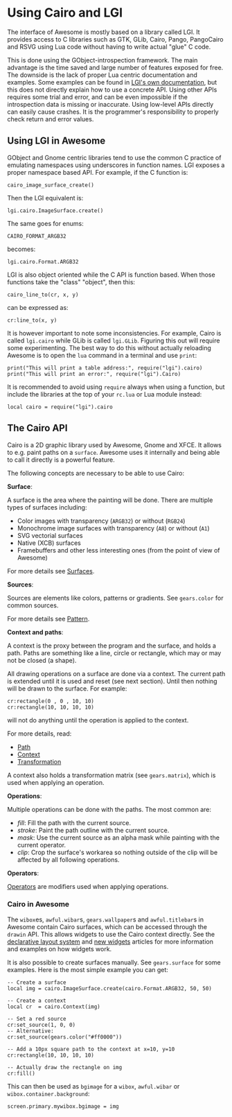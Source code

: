 # Using Cairo and LGI

The interface of Awesome is mostly based on a library called LGI. It provides
access to C libraries such as GTK, GLib, Cairo, Pango, PangoCairo and RSVG using
Lua code without having to write actual "glue" C code.

This is done using the GObject-introspection framework. The main advantage is
the time saved and large number of features exposed for free. The downside is
the lack of proper Lua centric documentation and examples. Some examples can be
found in [LGI's own documentation](https://github.com/pavouk/lgi/tree/master/docs),
but this does not directly explain how to use a concrete API.
Using other APIs requires some trial and error, and can be even impossible if
the introspection data is missing or inaccurate.
Using low-level APIs directly can easily cause crashes.
It is the programmer's responsibility to properly check return and error
values.

## Using LGI in Awesome

GObject and Gnome centric libraries tend to use the common C practice of
emulating namespaces using underscores in function names.
LGI exposes a proper namespace based API. For example, if the C function is:

    cairo_image_surface_create()

Then the LGI equivalent is:

    lgi.cairo.ImageSurface.create()

The same goes for enums:

    CAIRO_FORMAT_ARGB32

becomes:

    lgi.cairo.Format.ARGB32

LGI is also object oriented while the C API is function based. When those
functions take the "class" "object", then this:

    cairo_line_to(cr, x, y)

can be expressed as:

    cr:line_to(x, y)

It is however important to note some inconsistencies. For example, Cairo is
called `lgi.cairo` while GLib is called `lgi.GLib`. Figuring this out will
require some experimenting. The best way to do this without actually
reloading Awesome is to open the `lua` command in a terminal and use `print`:

    print("This will print a table address:", require("lgi").cairo)
    print("This will print an error:", require("lgi").Cairo)

It is recommended to avoid using `require` always when using a function, but
include the libraries at the top of your `rc.lua` or Lua module instead:

    local cairo = require("lgi").cairo

## The Cairo API

Cairo is a 2D graphic library used by Awesome, Gnome and XFCE. It allows to
e.g. paint paths on a `surface`.
Awesome uses it internally and being able to call it directly is a powerful
feature.

The following concepts are necessary to be able to use Cairo:

**Surface**:

A surface is the area where the painting will be done. There are multiple types
of surfaces including:

 * Color images with transparency (`ARGB32`) or without (`RGB24`)
 * Monochrome image surfaces with transparency (`A8`) or without (`A1`)
 * SVG vectorial surfaces
 * Native (XCB) surfaces
 * Framebuffers and other less interesting ones (from the point of
   view of Awesome)

For more details see [Surfaces](https://cairographics.org/manual/cairo-Image-Surfaces.html).

**Sources**:

Sources are elements like colors, patterns or gradients. See `gears.color` for
common sources.

For more details see [Pattern](http://cairographics.org/manual/cairo-cairo-pattern-t.html).

**Context and paths**:

A context is the proxy between the program and the surface, and holds a path.
Paths are something like a line, circle or rectangle, which may or
may not be closed (a shape).

All drawing operations on a surface are done via a context.
The current path is extended until it is used and reset (see next section).
Until then nothing will be drawn to the surface.  For example:

    cr:rectangle(0 , 0 , 10, 10)
    cr:rectangle(10, 10, 10, 10)

will not do anything until the operation is applied to the context.

For more details, read:

* [Path](http://cairographics.org/manual/cairo-Paths.html)
* [Context](http://cairographics.org/manual/cairo-cairo-t.html)
* [Transformation](http://cairographics.org/manual/cairo-Transformations.html)

A context also holds a transformation matrix (see `gears.matrix`), which is
used when applying an operation.

**Operations**:

Multiple operations can be done with the paths. The most common are:

 * *fill*: Fill the path with the current source.
 * *stroke*: Paint the path outline with the current source.
 * *mask*: Use the current source as an alpha mask while painting with the
   current operator.
 * *clip*: Crop the surface's workarea so nothing outside of the clip will be
   affected by all following operations.

**Operators**:

[Operators](http://cairographics.org/operators/) are modifiers used when
applying operations.

### Cairo in Awesome

The `wibox`es, `awful.wibar`s, `gears.wallpaper`s and
`awful.titlebar`s in Awesome contain Cairo surfaces, which can be accessed through
the `drawin` API.  This allows widgets to use the Cairo context directly.
See the
[declarative layout system](../documentation/03-declarative-layout.md.html)
and [new widgets](../documentation/04-new-widgets.md.html) articles for more
information and examples on how widgets work.

It is also possible to create surfaces manually. See `gears.surface` for
some examples. Here is the most simple example you can get:

    -- Create a surface
    local img = cairo.ImageSurface.create(cairo.Format.ARGB32, 50, 50)

    -- Create a context
    local cr  = cairo.Context(img)

    -- Set a red source
    cr:set_source(1, 0, 0)
    -- Alternative:
    cr:set_source(gears.color("#ff0000"))

    -- Add a 10px square path to the context at x=10, y=10
    cr:rectangle(10, 10, 10, 10)

    -- Actually draw the rectangle on img
    cr:fill()

This can then be used as `bgimage` for a `wibox`, `awful.wibar` or
`wibox.container.background`:

    screen.primary.mywibox.bgimage = img
